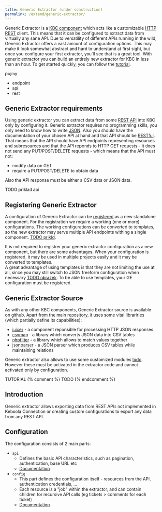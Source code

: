 ```yaml
---
title: Generic Extractor (under construction)
permalink: /extend/generic-extractor/
---
```


Generic Extractor is a [KBC component](/overview/) which acts like a customizable 
[HTTP REST](todo) client. This means that it can be configured to extract data from
virtually any sane API. Due to versatility of different APIs running in the wild, 
Generic Extractor offers a vast amount of configuration options. This may make it 
look somewhat abstract and hard to understand at first sight, but once you configure
your first extractor, you'll see that is a great tool. With generic extractor you can
build an entirely new extractor for KBC in less than an hour. 
To get started quickly, you can follow the [tutorial](/extend/generic-extractor/tutorial).

pojmy
- endpoint
- api
- rest

## Generic Extractor requirements
Using generic extractor you can extract data from some [REST API](todo) into KBC only by
configuring it. Generic extractor requires no programming skills, you only 
need to know how to write [JSON](todo). 
Also you should have the documentation of your chosen API at hand and that API should
be [RESTful](todo). That means that the API should have API endpoints representing
resources and subresources and that the API reponds to HTTP GET requests - it does not
send any PUT/POST/DELETE requests - which means that the API must not:
- modify data on GET
- require a PUT/POST/DELETE to obtain data

Also the API response must be either a CSV data or JSON data.

TODO priklad api

## Registering Generic Extractor
A configuration of Generic Extractor can be [registered](/extend/registration/) as 
a new standalone component. For the registration we require a working (one or more) configurations.
The working configurations can be converted to templates, so the new extractor may 
serve multiple API endpoints withing a single component. [TODO prikld](TODO).

It is not required to registrer your generic extractor configuration as a new component, but
there are some advantages. When your configuration is registered, it may be used in multiple
projects easily and it may be converted to templates.  
A great advantage of using templates is that they are not limiting the use at all, since you may still
switch to JSON freeform configuration when necessary [TODO obrazek](todo). To be able to use templates, your GE
configuration must be registered.

## Generic Extractor Source 
As with any other KBC components, Generic Extractor source is available on [github](todo). Apart from the 
main repository, it uses some vital librariries (which partially define its capabilities):

- [juicer](todo) - a component reponsible for processing HTTP JSON responses
- [csvmap](todo) - a library which converts JSON data into CSV tables
- [phpfilter](todo) - a library which allows to match values together
- [jsonparser](todo) - a JSON parser which produces CSV tables while maintaining relations

Generic extractor also allows to use some customized modules [todo](todo). However these must
be activated in the extractor code and cannot activated only by configuration.

TUTORIAL
{% comment %}
TODO
{% endcomment %}
## Introduction
Generic extractor allows exporting data from REST APIs not implemented in Keboola Connection or creating custom configurations to export any data from any REST API.

## Configuration
The configuration consists of 2 main parts:

- `api`
    - Defines the basic API characteristics, such as pagination, authentication, base URL etc
    - [Documentation](/extend/generic-extractor/api/)
- `config`
    - This part defines the configuration itself - resources from the API, authentication credentials, ...
    - Each resource is a "job" within the extractor, and can contain children for recursive API calls (eg tickets > comments for each ticket)
    - [Documentation](/extend/generic-extractor/config/)
